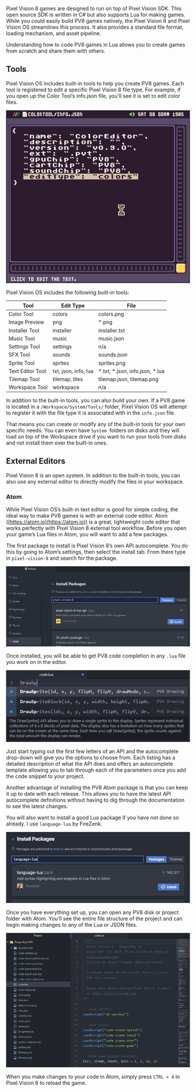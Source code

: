 Pixel Vision 8 games are designed to run on top of Pixel Vision SDK. This open source SDK is written in C# but also supports Lua for making games. While you could easily build PV8 games natively, the Pixel Vision 8 and Pixel Vision OS streamlines this process. It also provides a standard file format, loading mechanism, and asset pipeline.

Understanding how to code PV8 games in Lua allows you to create games from scratch and share them with others.

## Tools

Pixel Vision OS includes built-in tools to help you create PV8 games. Each tool is registered to edit a specific Pixel Vision 8 file type. For example, if you open up the Color Tool’s info.json file, you’ll see it is set to edit color files.

![image alt text](images/IncludedTools_image_0.png)

Pixel Vision OS includes the following built-in tools:

| Tool             | Edit Type            | File                                   |
|------------------|----------------------|----------------------------------------|
| Color Tool       | colors               | colors\.png                            |
| Image Preview    | png                  | \*\.png                                |
| Installer Tool   | installer            | installer\.txt                         |
| Music Tool       | music                | music\.json                            |
| Settings Tool    | settings             | n/a                                    |
| SFX Tool         | sounds               | sounds\.json                           |
| Sprite Tool      | sprites              | sprites\.png                           |
| Text Editor Tool | txt, json, info, lua | \*\.txt, \*\.json, info\.json, \*\.lua |
| Tilemap Tool     | tilemap, tiles       | tilemap\.json, tilemap\.png            |
| Workspace Tool   | workspace            | n/a                                    |

In addition to the built-in tools, you can also build your own. If a PV8 game is located in a `/Workspace/System/Tools/` folder, Pixel Vision OS will attempt to register it with the file type it is associated with in the `info.json` file. 

That means you can create or modify any of the built-in tools for your own specific needs. You can even have `System `folders on disks and they will load on top of the Workspace drive if you want to run your tools from disks and not install them over the built-in ones.

## External Editors

Pixel Vision 8 is an open system. In addition to the built-in tools, you can also use any external editor to directly modify the files in your workspace.

### Atom

While Pixel Vision OS’s built-in text editor is good for simple coding, the ideal way to make PV8 games is with an external code editor. Atom ([https://atom.io](https://atom.io)) is a great, lightweight code editor that works perfectly with Pixel Vision 8 external tool workflow. Before you open your game’s Lua files in Atom, you will want to add a few packages. 

The first package to install is Pixel Vision 8’s own API autocomplete. You do this by going to Atom’s settings, then select the install tab. From there type in `pixel-vision-8` and search for the package.

![image alt text](images/UsingAtom_image_0.png)

Once installed, you will be able to get PV8 code completion in any `.lua` file you work on in the editor.

![image alt text](images/UsingAtom_image_1.png)

Just start typing out the first few letters of an API and the autocomplete drop-down will give you the options to choose from. Each listing has a detailed description of what the API does and offers an autocomplete template allowing you to tab through each of the parameters once you add the code snippet to your project.

Another advantage of installing the PV8 Atom package is that you can keep it up to date with each release. This allows you to have the latest API autocomplete definitions without having to dig through the documentation to see the latest changes.

You will also want to install a good Lua package if you have not done so already. I use `language-lua` by FireZenk.

![image alt text](images/UsingAtom_image_2.png)

Once you have everything set up, you can open any PV8 disk or project folder with Atom. You’ll see the entire file structure of the project and can begin making changes to any of the Lua or JSON files.

![image alt text](images/UsingAtom_image_3.png)

When you make changes to your code in Atom, simply press `CTRL + 4` in Pixel Vision 8 to reload the game.